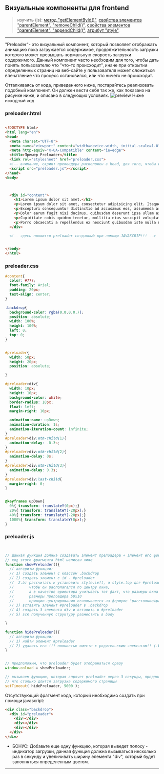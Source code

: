 ## Визуальные компоненты для frontend
> изучить (js):
[метод "getElementById()"](https://www.w3schools.com/jsref/met_document_getelementbyid.asp),
[свойства элементов "parentElement", "removeChild()"](https://www.w3schools.com/tags/att_global_contenteditable.asp),
[свойства элементов "parentElement", "appendChild()"](https://www.w3schools.com/tags/att_global_contenteditable.asp),
[атрибут "style"](https://www.w3schools.com/jsref/prop_element_children.asp),

---

"Preloader"- это визуальный компонент, который позволяет отображать анимацию пока загружается содержимое, продолжительность загрузки которого может превышать нормальную скорость загрузки содержимого. Данный компонент часто необходим для того, чтобы дать понять пользователю что "что-то происходит", иначе при открытии определенных страниц на веб-сайте у пользователя может сложиться впечатление что процесс остановился, или что ничего не происходит.

Отталкиваясь от кода, приведенного ниже, постарайтесь реализовать подобный компонент. Он должен вести себя так же, как показано на рисунке ниже, и описано в следующих условиях.
![preview](preloader.gif)
Ниже исходный код

### preloader.html

```html

<!DOCTYPE html>
<html lang="en">
<head>
  <meta charset="UTF-8">
  <meta name="viewport" content="width=device-width, initial-scale=1.0">
  <meta http-equiv="X-UA-Compatible" content="ie=edge">
  <title>Пример Preloader</title>
  <link rel="stylesheet" href="preloader.css">
  <!-- внимание, скрипт прелоадера расположен в head, для того, чтобы он загружался первым -->
  <script src="preloader.js"></script>
</head>
<body>



  <div id="content">
    <h1>Lorem ipsum dolor sit amet.</h1>
    <p>Lorem ipsum dolor sit amet, consectetur adipisicing elit. Itaque sint dolorum, necessitatibus nulla totam? Deleniti, tenetur! Vero dignissimos temporibus corporis aperiam iste consequatur cumque ea minus in esse impedit natus laborum alias, voluptates debitis sit eveniet quibusdam rem nobis, repellendus laboriosam quidem non. Quos, neque aliquid rem harum odit pariatur itaque libero culpa soluta veniam perspiciatis, praesentium odio, eveniet quo temporibus. Atque necessitatibus consequuntur maxime voluptas iste officia unde, neque sed totam nobis. Molestiae nesciunt a vel, nulla accusantium deserunt fugit neque veritatis minus dignissimos hic repellat vero rem. Suscipit, quam blanditiis. Doloribus architecto nam accusantium soluta veniam illo commodi.</p>
    <p>Excepturi consequuntur distinctio ad accusamus eos, assumenda architecto sint, asperiores ipsum deleniti, itaque? Rerum quibusdam, enim eum vero maiores, nostrum nesciunt laboriosam corporis laudantium temporibus ullam earum fugit eius ex debitis eaque nulla ducimus ipsa esse. Officia delectus, sit dolore iusto unde consequatur quo officiis maiores voluptatibus? Et, quas quam atque iste illo minus fugit ex similique neque ratione nihil voluptates optio temporibus quasi doloribus ducimus laudantium odit adipisci hic mollitia vitae obcaecati deserunt harum! Aliquam nulla id quos vero nisi tempore, odio, quaerat asperiores alias soluta eaque, perferendis laboriosam quibusdam labore itaque assumenda consequatur delectus sed deserunt officia. Quo!</p>
    <p>Dolor earum fugit nisi ducimus, quibusdam deserunt ipsa ullam assumenda incidunt. Incidunt pariatur id sint nostrum porro eveniet, provident iure ratione iusto voluptates ea non aliquam ad dolorum et eligendi obcaecati nihil, voluptas consectetur. Recusandae voluptatem eaque suscipit velit, dicta veniam explicabo! Voluptate aut repudiandae fugit, explicabo illum, ad earum asperiores voluptatum delectus possimus sunt vitae architecto error magnam quae ullam ab perferendis reprehenderit totam. Magni recusandae maiores earum facere blanditiis aut error voluptas fuga optio accusamus nesciunt reprehenderit odio provident enim in est soluta voluptatem doloremque id, nisi ut consectetur, unde odit aliquam. Eum accusamus sequi praesentium? Quaerat, distinctio.</p>
    <p>Cupiditate nobis quidem tenetur, mollitia eius suscipit voluptatem, blanditiis enim atque, adipisci reprehenderit temporibus! Expedita necessitatibus quo, ducimus nihil, voluptate est temporibus nobis illo adipisci id! Deleniti doloremque fugit nemo reiciendis error veniam sit, tenetur aspernatur, quidem, totam atque. Vel consequuntur hic reiciendis eaque ea, error ratione odio nostrum. Quae, vero, sequi dicta minus aperiam amet exercitationem quam molestiae explicabo nihil dignissimos odio. Perferendis vero nihil quibusdam consectetur, ipsam neque nobis dignissimos esse atque, quis cumque mollitia eligendi doloribus nesciunt blanditiis voluptates ab quam sunt illo velit voluptatibus soluta! Nam fugit natus consequuntur deleniti ab inventore, dolor deserunt saepe animi?</p>
    <p>Porro obcaecati a repellendus ex nesciunt quibusdam iste nulla nihil reprehenderit adipisci, fuga eaque harum sed? Eius dignissimos delectus alias natus eligendi ducimus excepturi, dolor sunt voluptatibus libero reiciendis quidem accusantium, a nobis amet veniam omnis, vero maiores! Autem quam vel non iusto architecto sit neque ea perspiciatis accusantium, quidem vitae provident nisi quo enim unde eum, sequi blanditiis inventore quae expedita numquam qui cum similique! Ab labore dolore itaque ex quasi porro culpa, animi, omnis ducimus voluptatem, fuga officia totam error impedit in! Iure sint magni accusamus fugit, quis commodi, quas laudantium numquam maxime corrupti voluptate dolor ex placeat!</p>
  </div>

  <!-- здесь появится preloader созданный при помощи JAVASCRIP!!! -->


</body>
</html>

```

### preloader.css

```css
#content{
  color: #777;
  font-family: Arial;
  padding: 20px;
  text-align: center;
}

.backdrop{
  background-color: rgba(0,0,0,0.7);
  position: absolute;
  width: 100%;
  height: 100%;
  left: 0;
  top: 0;
}


#preloader{
  width: 50px;
  height: 20px;
  position: absolute;

}

#preloader>div{
  width: 10px;
  height: 10px;
  background-color: white;
  border-radius: 10px;
  float: left;
  margin-right: 10px;

  animation-name: upDown;
  animation-duration: 1s;
  animation-iteration-count: infinite;
}
#preloader>div:nth-child(1){
  animation-delay: -0.3s;
}
#preloader>div:nth-child(2){
  animation-delay: 0s;
}
#preloader>div:nth-child(3){
  animation-delay: 0.3s;
}
#preloader>div:last-child{
  margin-right: 0;
}


@keyframes upDown{
  0%{ transform: translateY(0px);}
  20%{ transform: translateY(-20px);}
  40%{ transform: translateY(-20px);}
  1000%{ transform: translateY(0px);}
}


```

### preloader.js

```javascript


// данная функция должна создавать элемент прелоадера + элемент его фона,
// код этого фрагмента html написан ниже
function showPreloader(){
  // алгоритм функции:
  // 1) создать элемент с классом .backdrop
  // 2) создать элемент с id - #preloader
  //  2.b) рассчитать и установить style.left, и style.top для #preloader таким образом
  //       чтобы он располагался по центру окна,
  //       а в качестве ориентира учитывать тот факт, что размеры окна можно узнать при помощи .innerWidth и .innerHeight
  //       размеры прелоадера 50x10
  //       принцип центрирования основывается на формуле "расстояние=размер_родителя/2 - размер_дочернего_элемента/2"
  // 3) вставить элемент #preloader в .backdrop
  // 4) создать 3 элемента div и вставить в #preloader
  // 5) всю полученную структуру разместить в body

}

function hidePreloader(){
  // алгоритм функции:
  // 1) найти элемент #preloader
  // 2) удалить его !!! полностью вместе с родительским элементом!! (.backdrop) из body
}


// предположим, что preloader будет отображаться сразу
window.onload = showPreloader;

// вызываем функцию, которая спрячет preloader через 3 секунды, предположим
// что столько длится загрузка содержимого страницы
setTimeout( hidePreloader, 5000 );

```

Отсутствующий фрагмент кода, который необходимо создать при помощи javascript:
```html
<div class="backdrop">
  <div id="preloader">
    <div></div>
    <div></div>
    <div></div>
  </div>
</div>

```

* БОНУС: Добавьте еще одну функцию, которая выведет полосу - индикатор загрузки, данная функция должна вызываться несколько раз в секунду и увеличивать ширину элемента "div", который будет заполняться определенным цветом.
---

